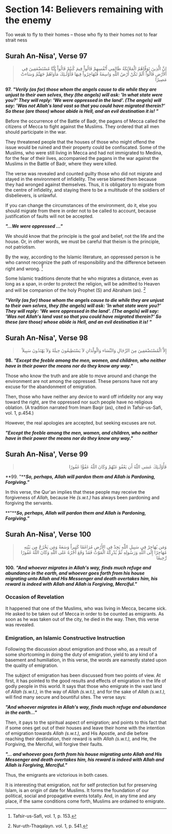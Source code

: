Section 14: Believers remaining with the enemy
==============================================

Too weak to fly to their homes – those who fly to their homes not to
fear strait ness

Surah An-Nisa', Verse 97
------------------------

<blockquote dir="rtl">
  <p>
إِنَّ الَّذِينَ تَوَفَّاهُمُ الْمَلآئِكَةُ ظَالِمِي أَنْفُسِهِمْ
قَالُواْ فِيمَ كُنتُمْ قَالُواْ كُنَّا مُسْتَضْعَفِينَ فِي الأَرْضِ
قَالْوَاْ أَلَمْ تَكُنْ أَرْضُ اللّهِ وَاسِعَةً فَتُهَاجِرُواْ فِيهَا
فَأُوْلَـئِكَ مَأْوَاهُمْ جَهَنَّمُ وَسَاءتْ مَصِيرًا
  </p>
</blockquote>

**97.** ***"Verily (as for) those whom the angels cause to die while
they are unjust to their own selves, they (the angels) will ask: 'In
what state were you?' They will reply: 'We were oppressed in the land'.
(The angels) will say: 'Was not Allah's land vast so that you could have
migrated therein?' So these (are those) whose abide is Hell, and an evil
destination it is! "***

Before the occurrence of the Battle of Badr, the pagans of Mecca called
the citizens of Mecca to fight against the Muslims. They ordered that
all men should participate in the war.

They threatened people that the houses of those who might offend the
issue would be ruined and their property could be confiscated. Some of
the Muslims, who were still living in Mecca and had not immigrated to
Medina, for the fear of their lives, accompanied the pagans in the war
against the Muslims in the Battle of Badr, where they were killed.

The verse was revealed and counted guilty those who did not migrate and
stayed in the environment of infidelity. The verse blamed them because
they had wronged against themselves. Thus, it is obligatory to migrate
from the centre of infidelity, and staying there to be a multitude of
the soldiers of disbelievers, is unlawful.

If you can change the circumstances of the environment, do it, else you
should migrate from there in order not to be called to account, because
justification of faults will not be accepted.

***"...We were oppressed ..."***

We should know that the principle is the goal and belief, not the life
and the house. Or, in other words, we must be careful that theism is the
principle, not patriotism.

By the way, according to the Islamic literature, an oppressed person is
he who cannot recognize the path of responsibility and the difference
between right and wrong. [^1]

Some Islamic traditions denote that he who migrates a distance, even as
long as a span, in order to protect the religion, will be admitted to
Heaven and will be companion of the holy Prophet (S) and Abraham (as).
[^2]

***"Verily (as for) those whom the angels cause to die while they are
unjust to their own selves, they (the angels) will ask: 'In what state
were you?' They will reply: 'We were oppressed in the land'.*** ***(The
angels) will say: 'Was not Allah's land vast so that you could have
migrated therein?' So these (are those) whose abide is Hell, and an evil
destination it is! "***

Surah An-Nisa', Verse 98
------------------------

<blockquote dir="rtl">
  <p>
إِلاَّ الْمُسْتَضْعَفِينَ مِنَ الرِّجَالِ وَالنِّسَاء وَالْوِلْدَانِ
لاَ يَسْتَطِيعُونَ حِيلَةً وَلاَ يَهْتَدُونَ سَبِيلاً
  </p>
</blockquote>

**98.** ***"Except the feeble among the men, women, and children, who
neither have in their power the means nor do they know any way."***

Those who know the truth and are able to move around and change the
environment are not among the oppressed. These persons have not any
excuse for the abandonment of emigration.

Then, those who have neither any device to ward off infidelity nor any
way toward the right, are the oppressed nor such people have no
religious oblation. (A tradition narrated from Imam Baqir (as), cited in
Tafsir-us-Safi, vol. 1, p.454.)

However, the real apologies are accepted, but seeking excuses are not.

***"Except the feeble among the men, women, and children, who neither
have in their power the means nor do they know any way."***

Surah An-Nisa', Verse 99
------------------------

<blockquote dir="rtl">
  <p>
فَأُوْلَـئِكَ عَسَى اللّهُ أَن يَعْفُوَ عَنْهُمْ وَكَانَ اللّهُ
عَفُوًّا غَفُورًا
  </p>
</blockquote>

**99. "*****So, perhaps, Allah will pardon them and Allah is Pardoning,
Forgiving."***

In this verse, the Qur'an implies that these people may receive the
forgiveness of *Allah,* because He *(s.w.t.)* has always been pardoning
and forgiving the servants.

**"*****So, perhaps, Allah will pardon them and Allah is Pardoning,
Forgiving."***

Surah An-Nisa', Verse 100
-------------------------

<blockquote dir="rtl">
  <p>
وَمَن يُهَاجِرْ فِي سَبِيلِ اللّهِ يَجِدْ فِي الأَرْضِ مُرَاغَمًا
كَثِيراً وَسَعَةً وَمَن يَخْرُجْ مِن بَيْتِهِ مُهَاجِرًا إِلَى اللّهِ
وَرَسُولِهِ ثُمَّ يُدْرِكْهُ الْمَوْتُ فَقَدْ وَقَعَ أَجْرُهُ عَلى
اللّهِ وَكَانَ اللّهُ غَفُورًا رَّحِيمًا
  </p>
</blockquote>

**100.** ***"And whoever migrates in Allah's way, finds much refuge and
abundance in the earth, and whoever goes forth from his house migrating
unto Allah and His Messenger and death overtakes him, his reward is
indeed with Allah and Allah is Forgiving, Merciful."***

### Occasion of Revelation

It happened that one of the Muslims, who was living in Mecca, became
sick. He asked to be taken out of Mecca in order to be counted as
emigrants. As soon as he was taken out of the city, he died in the way.
Then, this verse was revealed.

### Emigration, an Islamic Constructive Instruction

Following the discussion about emigration and those who, as a result of
some shortcoming in doing the duty of emigration, yield to any kind of a
basement and humiliation, in this verse, the words are earnestly stated
upon the quality of emigration.

The subject of emigration has been discussed from two points of view. At
first, it has pointed to the good results and effects of emigration in
the life of godly people in this world. It says that those who emigrate
in the vast land of *Allah (s.w.t.),* in the way of *Allah (s.w.t.),*
and for the sake of *Allah (s.w.t.),* will find many secure and
bountiful sites. The verse says:

***"And whoever migrates in Allah's way, finds much refuge and abundance
in the earth…"***

Then, it pays to the spiritual aspect of emigration; and points to this
fact that if some ones get out of their houses and leave their home with
the intention of emigration towards *Allah (s.w.t.),* and His Apostle,
and die before reaching their destination, their reward is with *Allah
(s.w.t.),* and He, the Forgiving, the Merciful, will forgive their
faults.

***"... and whoever goes forth from his house migrating unto Allah and
His Messenger and death overtakes him, his reward is indeed with Allah
and Allah is Forgiving, Merciful."***

Thus, the emigrants are victorious in both cases.

It is interesting that emigration, not for self protection but for
preserving Islam, is an origin of date for Muslims. It forms the
foundation of our political, social and propagative events totally. And,
in any time and any place, if the same conditions come forth, Muslims
are ordained to emigrate.

[^1]: Tafsir-us-Safi, vol. 1, p. 153.

[^2]: Nur-uth-Thaqalayn. vol. 1, p. 541.


